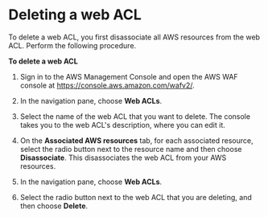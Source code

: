 # Deleting a web ACL<a name="web-acl-deleting"></a>

To delete a web ACL, you first disassociate all AWS resources from the web ACL\. Perform the following procedure\.

**To delete a web ACL**

1. Sign in to the AWS Management Console and open the AWS WAF console at [https://console\.aws\.amazon\.com/wafv2/](https://console.aws.amazon.com/wafv2/)\. 

1. In the navigation pane, choose **Web ACLs**\.

1. Select the name of the web ACL that you want to delete\. The console takes you to the web ACL's description, where you can edit it\.

1. On the **Associated AWS resources** tab, for each associated resource, select the radio button next to the resource name and then choose **Disassociate**\. This disassociates the web ACL from your AWS resources\. 

1. In the navigation pane, choose **Web ACLs**\.

1. Select the radio button next to the web ACL that you are deleting, and then choose **Delete**\.